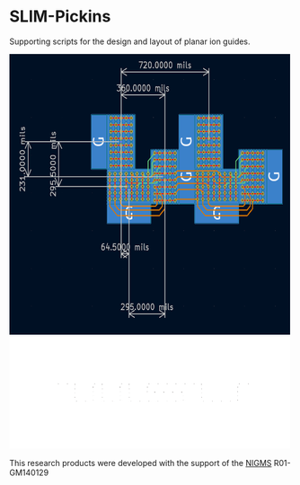 # SLIM-Pickins
Supporting scripts for the design and layout of planar ion guides.

<img src="notebooks\TurnLayout.png" width=500 height=500 />
<img src="notebooks\WSU.gif" width=500 height=200 />


This research products were developed with the support of the [NIGMS](https://www.nigms.nih.gov/) R01-GM140129

